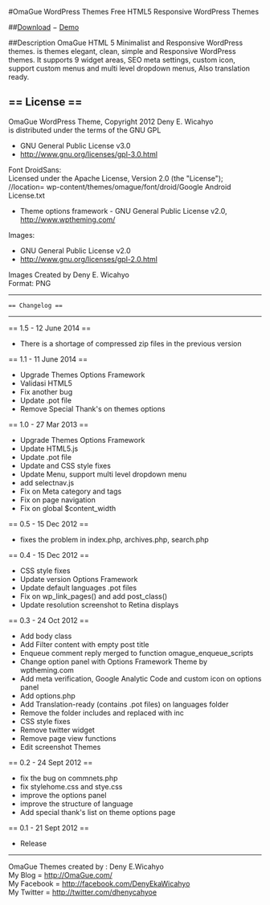 #OmaGue WordPress Themes
Free HTML5 Responsive WordPress Themes

##[Download](http://wordpress.org/extend/themes/omague) &minus; [Demo](http://wp-themes.com/omague/)

##Description
OmaGue HTML 5 Minimalist and Responsive WordPress themes. is themes elegant, clean, simple and Responsive WordPress themes. It supports 9 widget areas, SEO meta settings, custom icon, support custom menus and multi level dropdown menus, Also translation ready.


== License ==
-------------
OmaGue WordPress Theme, Copyright 2012 Deny E. Wicahyo<br>
is distributed under the terms of the GNU GPL

* GNU General Public License v3.0
* http://www.gnu.org/licenses/gpl-3.0.html

Font DroidSans:<br>
Licensed under the Apache License, Version 2.0 (the "License");<br>
//location= wp-content/themes/omague/font/droid/Google Android License.txt

* Theme options framework - GNU General Public License v2.0, http://www.wptheming.com/

Images:

* GNU General Public License v2.0
* http://www.gnu.org/licenses/gpl-2.0.html

Images Created by Deny E. Wicahyo<br>
Format: PNG


-----------------------------------------------
    == Changelog ==
-----------------------------------------------

== 1.5 - 12 June 2014 ==
* There is a shortage of compressed zip files in the previous version

== 1.1 - 11 June 2014 ==
* Upgrade Themes Options Framework
* Validasi HTML5
* Fix another bug
* Update .pot file
* Remove Special Thank's on themes options

== 1.0 - 27 Mar 2013 ==
* Upgrade Themes Options Framework
* Update HTML5.js
* Update .pot file
* Update and CSS style fixes
* Update Menu, support multi level dropdown menu
* add selectnav.js
* Fix on Meta category and tags
* Fix on page navigation
* Fix on global $content_width

== 0.5 - 15 Dec 2012 ==
* fixes the problem <?php post_class();?> in index.php, archives.php, search.php

== 0.4 - 15 Dec 2012 ==
* CSS style fixes
* Update version Options Framework
* Update default languages .pot files 
* Fix on wp_link_pages() and add post_class()
* Update resolution screenshot to Retina displays

== 0.3 - 24 Oct 2012 ==
* Add body class
* Add Filter content with empty post title
* Enqueue comment reply merged to function omague_enqueue_scripts
* Change option panel with Options Framework Theme by wptheming.com
* Add meta verification, Google Analytic Code and custom icon on options panel
* Add options.php
* Add Translation-ready (contains .pot files) on languages folder
* Remove the folder includes and replaced with inc
* CSS style fixes
* Remove twitter widget
* Remove page view functions
* Edit screenshot Themes

== 0.2 - 24 Sept 2012 ==
* fix the bug on commnets.php
* fix stylehome.css and stye.css
* improve the options panel
* improve the structure of language
* Add special thank's list on theme options page

== 0.1 - 21 Sept 2012 ==
* Release


---
OmaGue Themes created by : Deny E.Wicahyo<br>
My Blog			= http://OmaGue.com/<br>
My Facebook  = http://facebook.com/DenyEkaWicahyo<br>
My Twitter   = http://twitter.com/dhenycahyoe<br>
